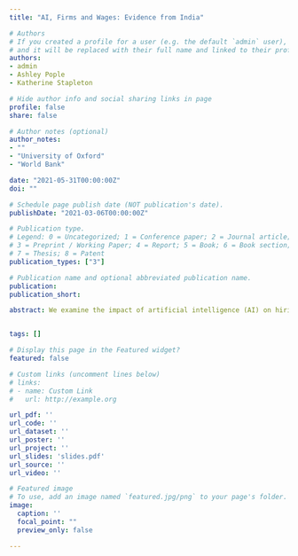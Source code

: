 ```yaml
---
title: "AI, Firms and Wages: Evidence from India"

# Authors
# If you created a profile for a user (e.g. the default `admin` user), write the username (folder name) here 
# and it will be replaced with their full name and linked to their profile.
authors:
- admin
- Ashley Pople
- Katherine Stapleton

# Hide author info and social sharing links in page
profile: false
share: false

# Author notes (optional)
author_notes:
- ""
- "University of Oxford"
- "World Bank"

date: "2021-05-31T00:00:00Z"
doi: ""

# Schedule page publish date (NOT publication's date).
publishDate: "2021-03-06T00:00:00Z"

# Publication type.
# Legend: 0 = Uncategorized; 1 = Conference paper; 2 = Journal article;
# 3 = Preprint / Working Paper; 4 = Report; 5 = Book; 6 = Book section;
# 7 = Thesis; 8 = Patent
publication_types: ["3"]

# Publication name and optional abbreviated publication name.
publication: 
publication_short: 

abstract: We examine the impact of artificial intelligence (AI) on hiring and wages in service sector firms, using a novel dataset of vacancy posts from India’s largest jobs website. We first document a rapid rise in demand for machine learning (ML) skills since 2016, particularly in the IT, finance and professional services industries. Vacancies requiring ML skills list substantially higher wages, but require more education and are highly concentrated both geographically and in the largest firms. Exploiting plausibly exogenous variation in exposure to advances in AI capabilities, we then examine the impacts of establishment demand for ML skills, as a proxy for AI adoption. We find that growth in the demand for ML skills has a direct negative impact on the total number of vacancies posted by incumbent firms. Drawing on rich data on wage offers, we further find that growth in ML demand reduces wage offers for all but the lowest-paid roles.


tags: []

# Display this page in the Featured widget?
featured: false

# Custom links (uncomment lines below)
# links:
# - name: Custom Link
#   url: http://example.org

url_pdf: ''
url_code: ''
url_dataset: ''
url_poster: ''
url_project: ''
url_slides: 'slides.pdf'
url_source: ''
url_video: ''

# Featured image
# To use, add an image named `featured.jpg/png` to your page's folder. 
image:
  caption: ''
  focal_point: ""
  preview_only: false

---
```

